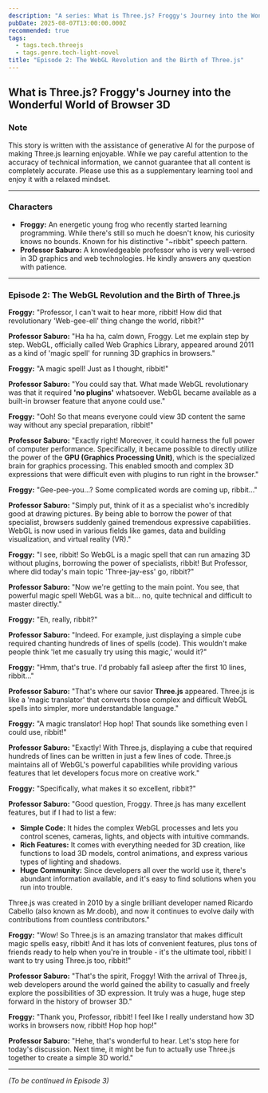 ```yaml
---
description: "A series: What is Three.js? Froggy's Journey into the Wonderful World of Browser 3D."
pubDate: 2025-08-07T13:00:00.000Z
recommended: true
tags:
  - tags.tech.threejs
  - tags.genre.tech-light-novel
title: "Episode 2: The WebGL Revolution and the Birth of Three.js"
---
```


## What is Three.js? Froggy's Journey into the Wonderful World of Browser 3D

### Note

This story is written with the assistance of generative AI for the purpose of making Three.js learning enjoyable.
While we pay careful attention to the accuracy of technical information, we cannot guarantee that all content is completely accurate.
Please use this as a supplementary learning tool and enjoy it with a relaxed mindset.

---

### Characters

*   **Froggy:** An energetic young frog who recently started learning programming. While there's still so much he doesn't know, his curiosity knows no bounds. Known for his distinctive "~ribbit" speech pattern.
*   **Professor Saburo:** A knowledgeable professor who is very well-versed in 3D graphics and web technologies. He kindly answers any question with patience.

---

### Episode 2: The WebGL Revolution and the Birth of Three.js

**Froggy:** "Professor, I can't wait to hear more, ribbit! How did that revolutionary 'Web-gee-ell' thing change the world, ribbit?"

**Professor Saburo:** "Ha ha ha, calm down, Froggy. Let me explain step by step. WebGL, officially called Web Graphics Library, appeared around 2011 as a kind of 'magic spell' for running 3D graphics in browsers."

**Froggy:** "A magic spell! Just as I thought, ribbit!"

**Professor Saburo:** "You could say that. What made WebGL revolutionary was that it required **'no plugins'** whatsoever. WebGL became available as a built-in browser feature that anyone could use."

**Froggy:** "Ooh! So that means everyone could view 3D content the same way without any special preparation, ribbit!"

**Professor Saburo:** "Exactly right! Moreover, it could harness the full power of computer performance. Specifically, it became possible to directly utilize the power of the **GPU (Graphics Processing Unit)**, which is the specialized brain for graphics processing. This enabled smooth and complex 3D expressions that were difficult even with plugins to run right in the browser."

**Froggy:** "Gee-pee-you...? Some complicated words are coming up, ribbit..."

**Professor Saburo:** "Simply put, think of it as a specialist who's incredibly good at drawing pictures. By being able to borrow the power of that specialist, browsers suddenly gained tremendous expressive capabilities. WebGL is now used in various fields like games, data and building visualization, and virtual reality (VR)."

**Froggy:** "I see, ribbit! So WebGL is a magic spell that can run amazing 3D without plugins, borrowing the power of specialists, ribbit! But Professor, where did today's main topic 'Three-jay-ess' go, ribbit?"

**Professor Saburo:** "Now we're getting to the main point. You see, that powerful magic spell WebGL was a bit... no, quite technical and difficult to master directly."

**Froggy:** "Eh, really, ribbit?"

**Professor Saburo:** "Indeed. For example, just displaying a simple cube required chanting hundreds of lines of spells (code). This wouldn't make people think 'let me casually try using this magic,' would it?"

**Froggy:** "Hmm, that's true. I'd probably fall asleep after the first 10 lines, ribbit..."

**Professor Saburo:** "That's where our savior **Three.js** appeared. Three.js is like a 'magic translator' that converts those complex and difficult WebGL spells into simpler, more understandable language."

**Froggy:** "A magic translator! Hop hop! That sounds like something even I could use, ribbit!"

**Professor Saburo:** "Exactly! With Three.js, displaying a cube that required hundreds of lines can be written in just a few lines of code. Three.js maintains all of WebGL's powerful capabilities while providing various features that let developers focus more on creative work."

**Froggy:** "Specifically, what makes it so excellent, ribbit?"

**Professor Saburo:** "Good question, Froggy. Three.js has many excellent features, but if I had to list a few:

*   **Simple Code:** It hides the complex WebGL processes and lets you control scenes, cameras, lights, and objects with intuitive commands.
*   **Rich Features:** It comes with everything needed for 3D creation, like functions to load 3D models, control animations, and express various types of lighting and shadows.
*   **Huge Community:** Since developers all over the world use it, there's abundant information available, and it's easy to find solutions when you run into trouble.

Three.js was created in 2010 by a single brilliant developer named Ricardo Cabello (also known as Mr.doob), and now it continues to evolve daily with contributions from countless contributors."

**Froggy:** "Wow! So Three.js is an amazing translator that makes difficult magic spells easy, ribbit! And it has lots of convenient features, plus tons of friends ready to help when you're in trouble - it's the ultimate tool, ribbit! I want to try using Three.js too, ribbit!"

**Professor Saburo:** "That's the spirit, Froggy! With the arrival of Three.js, web developers around the world gained the ability to casually and freely explore the possibilities of 3D expression. It truly was a huge, huge step forward in the history of browser 3D."

**Froggy:** "Thank you, Professor, ribbit! I feel like I really understand how 3D works in browsers now, ribbit! Hop hop hop!"

**Professor Saburo:** "Hehe, that's wonderful to hear. Let's stop here for today's discussion. Next time, it might be fun to actually use Three.js together to create a simple 3D world."

---
*(To be continued in Episode 3)*
